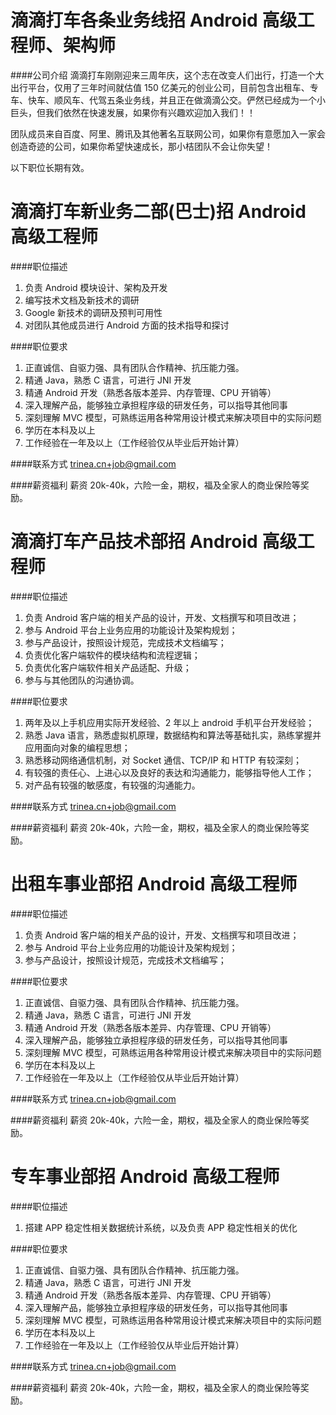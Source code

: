 滴滴打车各条业务线招 Android 高级工程师、架构师
==========

####公司介绍
滴滴打车刚刚迎来三周年庆，这个志在改变人们出行，打造一个大出行平台，仅用了三年时间就估值 150 亿美元的创业公司，目前包含出租车、专车、快车、顺风车、代驾五条业务线，并且正在做滴滴公交。俨然已经成为一个小巨头，但我们依然在快速发展，如果你有兴趣欢迎加入我们！！  

团队成员来自百度、阿里、腾讯及其他著名互联网公司，如果你有意愿加入一家会创造奇迹的公司，如果你希望快速成长，那小桔团队不会让你失望！  

以下职位长期有效。  

滴滴打车新业务二部(巴士)招 Android 高级工程师
==========

####职位描述
1. 负责 Android 模块设计、架构及开发
2. 编写技术文档及新技术的调研
3. Google 新技术的调研及预判可用性
4. 对团队其他成员进行 Android 方面的技术指导和探讨

####职位要求
1. 正直诚信、自驱力强、具有团队合作精神、抗压能力强。
2. 精通 Java，熟悉 C 语言，可进行 JNI 开发
3. 精通 Android 开发（熟悉各版本差异、内存管理、CPU 开销等）
4. 深入理解产品，能够独立承担程序级的研发任务，可以指导其他同事
5. 深刻理解 MVC 模型，可熟练运用各种常用设计模式来解决项目中的实际问题
6. 学历在本科及以上
7. 工作经验在一年及以上（工作经验仅从毕业后开始计算）

####联系方式
[trinea.cn+job@gmail.com](mailto:trinea.cn+job@gmail.com)  

####薪资福利
薪资 20k-40k，六险一金，期权，福及全家人的商业保险等奖励。  

滴滴打车产品技术部招 Android 高级工程师
==========

####职位描述
1. 负责 Android 客户端的相关产品的设计，开发、文档撰写和项目改进；
2. 参与 Android 平台上业务应用的功能设计及架构规划；
3. 参与产品设计，按照设计规范，完成技术文档编写；
4. 负责优化客户端软件的模块结构和流程逻辑；
5. 负责优化客户端软件相关产品适配、升级；
6. 参与与其他团队的沟通协调。

####职位要求
1. 两年及以上手机应用实际开发经验、2 年以上 android 手机平台开发经验；
2. 熟悉 Java 语言，熟悉虚拟机原理，数据结构和算法等基础扎实，熟练掌握并应用面向对象的编程思想；
3. 熟悉移动网络通信机制，对 Socket 通信、TCP/IP 和 HTTP 有较深刻；
4. 有较强的责任心、上进心以及良好的表达和沟通能力，能够指导他人工作；
5. 对产品有较强的敏感度，有较强的沟通能力。

####联系方式
[trinea.cn+job@gmail.com](mailto:trinea.cn+job@gmail.com)  

####薪资福利
薪资 20k-40k，六险一金，期权，福及全家人的商业保险等奖励。  

出租车事业部招 Android 高级工程师
==========

####职位描述
1. 负责 Android 客户端的相关产品的设计，开发、文档撰写和项目改进； 
2. 参与 Android 平台上业务应用的功能设计及架构规划； 
3. 参与产品设计，按照设计规范，完成技术文档编写；

####职位要求
1. 正直诚信、自驱力强、具有团队合作精神、抗压能力强。
2. 精通 Java，熟悉 C 语言，可进行 JNI 开发
3. 精通 Android 开发（熟悉各版本差异、内存管理、CPU 开销等）
4. 深入理解产品，能够独立承担程序级的研发任务，可以指导其他同事
5. 深刻理解 MVC 模型，可熟练运用各种常用设计模式来解决项目中的实际问题
6. 学历在本科及以上
7. 工作经验在一年及以上（工作经验仅从毕业后开始计算）

####联系方式
[trinea.cn+job@gmail.com](mailto:trinea.cn+job@gmail.com)  

####薪资福利
薪资 20k-40k，六险一金，期权，福及全家人的商业保险等奖励。  

专车事业部招 Android 高级工程师
==========

####职位描述
1. 搭建 APP 稳定性相关数据统计系统，以及负责 APP 稳定性相关的优化 

####职位要求
1. 正直诚信、自驱力强、具有团队合作精神、抗压能力强。
2. 精通 Java，熟悉 C 语言，可进行 JNI 开发
3. 精通 Android 开发（熟悉各版本差异、内存管理、CPU 开销等）
4. 深入理解产品，能够独立承担程序级的研发任务，可以指导其他同事
5. 深刻理解 MVC 模型，可熟练运用各种常用设计模式来解决项目中的实际问题
6. 学历在本科及以上
7. 工作经验在一年及以上（工作经验仅从毕业后开始计算）

####联系方式
[trinea.cn+job@gmail.com](mailto:trinea.cn+job@gmail.com)  

####薪资福利
薪资 20k-40k，六险一金，期权，福及全家人的商业保险等奖励。  

